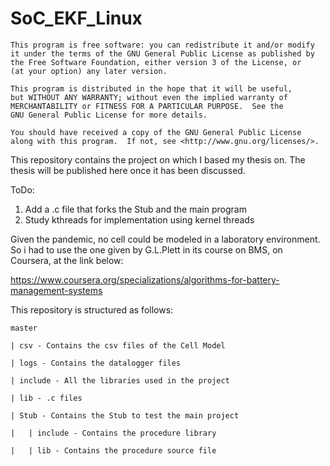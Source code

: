 # SoC_EKF_Linux

    This program is free software: you can redistribute it and/or modify
    it under the terms of the GNU General Public License as published by
    the Free Software Foundation, either version 3 of the License, or
    (at your option) any later version.

    This program is distributed in the hope that it will be useful,
    but WITHOUT ANY WARRANTY; without even the implied warranty of
    MERCHANTABILITY or FITNESS FOR A PARTICULAR PURPOSE.  See the
    GNU General Public License for more details.

    You should have received a copy of the GNU General Public License
    along with this program.  If not, see <http://www.gnu.org/licenses/>.
    
This repository contains the project on which I based my thesis on. 
The thesis will be published here once it has been discussed.

ToDo:
1. Add a .c file that forks the Stub and the main program
2. Study kthreads for implementation using kernel threads

Given the pandemic, no cell could be modeled in a laboratory environment. So i had to use the one given by G.L.Plett in its course on BMS, on Coursera, at the link below:

https://www.coursera.org/specializations/algorithms-for-battery-management-systems

This repository is structured as follows:

	master
	
	| csv - Contains the csv files of the Cell Model
	
	| logs - Contains the datalogger files
	
	| include - All the libraries used in the project

	| lib - .c files
	
	| Stub - Contains the Stub to test the main project

	|   | include - Contains the procedure library

	|   | lib - Contains the procedure source file

